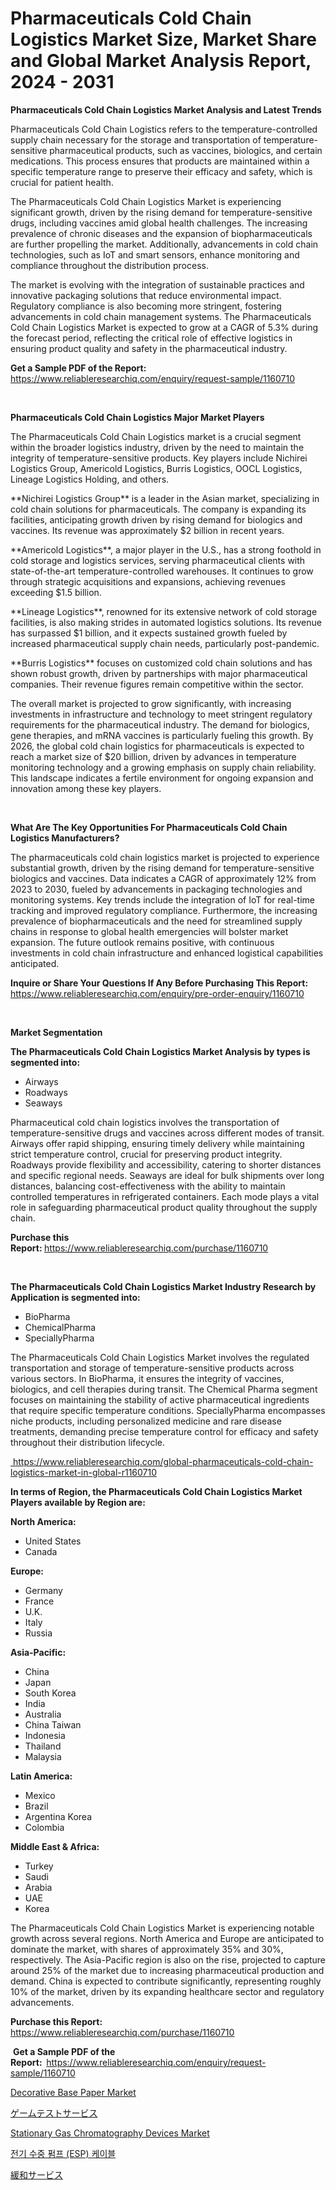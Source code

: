 <p><h1>Pharmaceuticals Cold Chain Logistics Market Size, Market Share and Global Market Analysis Report, 2024 - 2031</h1></p><p><strong>Pharmaceuticals Cold Chain Logistics Market Analysis and Latest Trends</strong></p>
<p><p>Pharmaceuticals Cold Chain Logistics refers to the temperature-controlled supply chain necessary for the storage and transportation of temperature-sensitive pharmaceutical products, such as vaccines, biologics, and certain medications. This process ensures that products are maintained within a specific temperature range to preserve their efficacy and safety, which is crucial for patient health.</p><p>The Pharmaceuticals Cold Chain Logistics Market is experiencing significant growth, driven by the rising demand for temperature-sensitive drugs, including vaccines amid global health challenges. The increasing prevalence of chronic diseases and the expansion of biopharmaceuticals are further propelling the market. Additionally, advancements in cold chain technologies, such as IoT and smart sensors, enhance monitoring and compliance throughout the distribution process.</p><p>The market is evolving with the integration of sustainable practices and innovative packaging solutions that reduce environmental impact. Regulatory compliance is also becoming more stringent, fostering advancements in cold chain management systems. The Pharmaceuticals Cold Chain Logistics Market is expected to grow at a CAGR of 5.3% during the forecast period, reflecting the critical role of effective logistics in ensuring product quality and safety in the pharmaceutical industry.</p></p>
<p><strong>Get a Sample PDF of the Report:&nbsp;</strong> <a href="https://www.reliableresearchiq.com/enquiry/request-sample/1160710">https://www.reliableresearchiq.com/enquiry/request-sample/1160710</a></p>
<p>&nbsp;</p>
<p><strong>Pharmaceuticals Cold Chain Logistics Major Market Players</strong></p>
<p><p>The Pharmaceuticals Cold Chain Logistics market is a crucial segment within the broader logistics industry, driven by the need to maintain the integrity of temperature-sensitive products. Key players include Nichirei Logistics Group, Americold Logistics, Burris Logistics, OOCL Logistics, Lineage Logistics Holding, and others.</p><p>**Nichirei Logistics Group** is a leader in the Asian market, specializing in cold chain solutions for pharmaceuticals. The company is expanding its facilities, anticipating growth driven by rising demand for biologics and vaccines. Its revenue was approximately $2 billion in recent years.</p><p>**Americold Logistics**, a major player in the U.S., has a strong foothold in cold storage and logistics services, serving pharmaceutical clients with state-of-the-art temperature-controlled warehouses. It continues to grow through strategic acquisitions and expansions, achieving revenues exceeding $1.5 billion.</p><p>**Lineage Logistics**, renowned for its extensive network of cold storage facilities, is also making strides in automated logistics solutions. Its revenue has surpassed $1 billion, and it expects sustained growth fueled by increased pharmaceutical supply chain needs, particularly post-pandemic.</p><p>**Burris Logistics** focuses on customized cold chain solutions and has shown robust growth, driven by partnerships with major pharmaceutical companies. Their revenue figures remain competitive within the sector.</p><p>The overall market is projected to grow significantly, with increasing investments in infrastructure and technology to meet stringent regulatory requirements for the pharmaceutical industry. The demand for biologics, gene therapies, and mRNA vaccines is particularly fueling this growth. By 2026, the global cold chain logistics for pharmaceuticals is expected to reach a market size of $20 billion, driven by advances in temperature monitoring technology and a growing emphasis on supply chain reliability. This landscape indicates a fertile environment for ongoing expansion and innovation among these key players.</p></p>
<p>&nbsp;</p>
<p><strong>What Are The Key Opportunities For Pharmaceuticals Cold Chain Logistics Manufacturers?</strong></p>
<p><p>The pharmaceuticals cold chain logistics market is projected to experience substantial growth, driven by the rising demand for temperature-sensitive biologics and vaccines. Data indicates a CAGR of approximately 12% from 2023 to 2030, fueled by advancements in packaging technologies and monitoring systems. Key trends include the integration of IoT for real-time tracking and improved regulatory compliance. Furthermore, the increasing prevalence of biopharmaceuticals and the need for streamlined supply chains in response to global health emergencies will bolster market expansion. The future outlook remains positive, with continuous investments in cold chain infrastructure and enhanced logistical capabilities anticipated.</p></p>
<p><strong>Inquire or Share Your Questions If Any Before Purchasing This Report:</strong> <a href="https://www.reliableresearchiq.com/enquiry/pre-order-enquiry/1160710">https://www.reliableresearchiq.com/enquiry/pre-order-enquiry/1160710</a></p>
<p>&nbsp;</p>
<p><strong>Market Segmentation</strong></p>
<p><strong>The Pharmaceuticals Cold Chain Logistics Market Analysis by types is segmented into:</strong></p>
<p><ul><li>Airways</li><li>Roadways</li><li>Seaways</li></ul></p>
<p><p>Pharmaceutical cold chain logistics involves the transportation of temperature-sensitive drugs and vaccines across different modes of transit. Airways offer rapid shipping, ensuring timely delivery while maintaining strict temperature control, crucial for preserving product integrity. Roadways provide flexibility and accessibility, catering to shorter distances and specific regional needs. Seaways are ideal for bulk shipments over long distances, balancing cost-effectiveness with the ability to maintain controlled temperatures in refrigerated containers. Each mode plays a vital role in safeguarding pharmaceutical product quality throughout the supply chain.</p></p>
<p><strong>Purchase this Report:&nbsp;</strong><a href="https://www.reliableresearchiq.com/purchase/1160710">https://www.reliableresearchiq.com/purchase/1160710</a></p>
<p>&nbsp;</p>
<p><strong>The Pharmaceuticals Cold Chain Logistics Market Industry Research by Application is segmented into:</strong></p>
<p><ul><li>BioPharma</li><li>ChemicalPharma</li><li>SpeciallyPharma</li></ul></p>
<p><p>The Pharmaceuticals Cold Chain Logistics Market involves the regulated transportation and storage of temperature-sensitive products across various sectors. In BioPharma, it ensures the integrity of vaccines, biologics, and cell therapies during transit. The Chemical Pharma segment focuses on maintaining the stability of active pharmaceutical ingredients that require specific temperature conditions. SpeciallyPharma encompasses niche products, including personalized medicine and rare disease treatments, demanding precise temperature control for efficacy and safety throughout their distribution lifecycle.</p></p>
<p><a href="https://www.reliableresearchiq.com/global-pharmaceuticals-cold-chain-logistics-market-in-global-r1160710">&nbsp;https://www.reliableresearchiq.com/global-pharmaceuticals-cold-chain-logistics-market-in-global-r1160710</a></p>
<p><strong>In terms of Region, the Pharmaceuticals Cold Chain Logistics Market Players available by Region are:</strong></p>
<p>
    <p> <strong> North America: </strong>
        <ul>
            <li>United States</li>
            <li>Canada</li>
        </ul>
        </p> 
    <p> <strong> Europe: </strong>
        <ul>
            <li>Germany</li>
            <li>France</li>
            <li>U.K.</li>
            <li>Italy</li>
            <li>Russia</li>
        </ul>
        </p> 
    <p> <strong> Asia-Pacific: </strong>
        <ul>
            <li>China</li>
            <li>Japan</li>
            <li>South Korea</li>
            <li>India</li>
            <li>Australia</li>
            <li>China Taiwan</li>
            <li>Indonesia</li>
            <li>Thailand</li>
            <li>Malaysia</li>
        </ul>
        </p> 
    <p> <strong> Latin America: </strong>
        <ul>
            <li>Mexico</li>
            <li>Brazil</li>
            <li>Argentina Korea</li>
            <li>Colombia</li>
        </ul>
        </p> 
    <p> <strong> Middle East & Africa: </strong>
        <ul>
            <li>Turkey</li>
            <li>Saudi</li>
            <li>Arabia</li>
            <li>UAE</li>
            <li>Korea</li>
        </ul>
    </p>
    </p>
<p><p>The Pharmaceuticals Cold Chain Logistics Market is experiencing notable growth across several regions. North America and Europe are anticipated to dominate the market, with shares of approximately 35% and 30%, respectively. The Asia-Pacific region is also on the rise, projected to capture around 25% of the market due to increasing pharmaceutical production and demand. China is expected to contribute significantly, representing roughly 10% of the market, driven by its expanding healthcare sector and regulatory advancements.</p></p>
<p><strong>Purchase this Report: </strong><a href="https://www.reliableresearchiq.com/purchase/1160710">https://www.reliableresearchiq.com/purchase/1160710</a></p>
<p>&nbsp;<strong>Get a Sample PDF of the Report:&nbsp;&nbsp;</strong><a href="https://www.reliableresearchiq.com/enquiry/request-sample/1160710">https://www.reliableresearchiq.com/enquiry/request-sample/1160710</a></p>
<p><strong></strong></p>
<p><p><a href="https://www.linkedin.com/pulse/what-influencing-future-decorative-base-paper-market-insights-gygyf?trackingId=IB7CRX7xQMqH6TvjJsA51w%3D%3D">Decorative Base Paper Market</a></p><p><a href="https://medium.com/@carengczpoe/game-testing-service-market-%E3%81%AE%E3%82%B0%E3%83%AD%E3%83%BC%E3%83%90%E3%83%AB%E5%B8%82%E5%A0%B4%E6%A6%82%E8%A6%81%E3%81%AF-%E4%B8%96%E7%95%8C%E3%81%8A%E3%82%88%E3%81%B3%E4%B8%BB%E8%A6%81%E5%B8%82%E5%A0%B4%E3%81%AB%E3%81%8A%E3%81%91%E3%82%8B%E6%A5%AD%E7%95%8C%E3%81%AB%E5%BD%B1%E9%9F%BF%E3%82%92%E4%B8%8E%E3%81%88%E3%82%8B%E4%B8%BB%E8%A6%81%E3%81%AA%E3%83%88%E3%83%AC%E3%83%B3%E3%83%89%E3%81%AB%E3%81%A4%E3%81%84%E3%81%A6-%E7%8B%AC%E8%87%AA%E3%81%AE%E8%A6%96%E7%82%B9%E3%82%92%E6%8F%90%E4%BE%9B%E3%81%97%E3%81%BE%E3%81%99-2aa1cfa943f1">ゲームテストサービス</a></p><p><a href="https://github.com/MelgarBasny/Market-Research-Report-List-1/blob/main/stationary-gas-chromatography-devices-market.md">Stationary Gas Chromatography Devices Market</a></p><p><a href="https://medium.com/@wwalsh1/electrical-submersible-pump-esp-cables-market-%EC%9D%98-%EA%B8%80%EB%A1%9C%EB%B2%8C-%EC%8B%9C%EC%9E%A5-%EA%B0%9C%EC%9A%94%EB%8A%94-%EC%A0%84-%EC%84%B8%EA%B3%84-%EB%B0%8F-%EC%A3%BC%EC%9A%94-%EC%8B%9C%EC%9E%A5%EC%9D%98-%EC%82%B0%EC%97%85%EC%97%90-%EC%98%81%ED%96%A5%EC%9D%84-%EB%AF%B8%EC%B9%98%EB%8A%94-%EC%A3%BC%EC%9A%94-%ED%8A%B8%EB%A0%8C%EB%93%9C%EC%97%90-%EB%8C%80%ED%95%9C-5fbdd46c9ed3">전기 수중 펌프 (ESP) 케이블</a></p><p><a href="https://medium.com/@skylarreilly36/%E7%B7%A9%E5%92%8C%E3%82%B1%E3%82%A2%E3%82%B5%E3%83%BC%E3%83%93%E3%82%B9%E7%94%A3%E6%A5%AD%E3%82%BB%E3%82%AF%E3%82%BF%E3%83%BC-%E5%B8%82%E5%A0%B4%E3%81%AE%E5%8B%95%E5%90%91%E3%81%A82024%E5%B9%B4%E3%81%8B%E3%82%892031%E5%B9%B4%E3%81%BE%E3%81%A7%E3%81%AE%E5%B0%86%E6%9D%A5%E3%82%B7%E3%83%8A%E3%83%AA%E3%82%AA-88350e7a672b">緩和サービス</a></p></p>